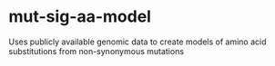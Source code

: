 # mut-sig-aa-model
Uses publicly available genomic data to create models of amino acid substitutions from non-synonymous mutations
